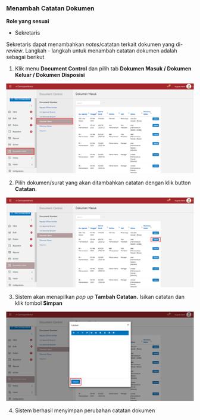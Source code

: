 ### **Menambah Catatan Dokumen**

**Role yang sesuai**

- Sekretaris

Sekretaris dapat menambahkan *notes*/catatan terkait dokumen yang di-*review*. Langkah - langkah untuk menambah catatan dokumen adalah sebagai berikut

1. Klik menu **Document Control** dan pilih tab **Dokumen Masuk / Dokumen Keluar / Dokumen Disposisi**

![gambar](SC_AgendaKendali/AG10.png)

2. Pilih dokumen/surat yang akan ditambahkan catatan dengan klik button **Catatan**.

![gambar](SC_AgendaKendali/AG11.png)

3. Sistem akan menapilkan _pop up_ **Tambah Catatan.** Isikan catatan dan klik tombol **Simpan**

![gambar](SC_AgendaKendali/AG12.png)

4. Sistem berhasil menyimpan perubahan catatan dokumen